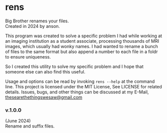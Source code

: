 # rens
Big Brother renames your files.  
Created in 2024 by anson.

This program was created to solve a specific problem I had while
working at an imaging institution as a student associate, processing
thousands of MRI images, which usually had wonky names. I had wanted
to rename a bunch of files to the same format but also append a number
to each file in a foldr to ensure uniqueness.

So I created this utility to solve my specific problem and I hope that
someone else can also find this useful.

Usage and options can be read by invoking `rens --help` at the
command line. This project is licensed under the MIT License, See 
LICENSE for related details. Issues, bugs, and other things can be
discussed at my E-Mail, <thesearethethingswesaw@gmail.com>

### v.1.0.0

(June 2024)  
Rename and suffix files.

